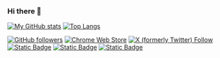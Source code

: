 ### Hi there 👋

[![My GitHub stats](https://github-readme-stats.vercel.app/api?username=jason5ng32&count_private=true&theme=aura&hide=contribs&include_all_commits=true&line_height=24.0)](https://github.com/anuraghazra/github-readme-stats) [![Top Langs](https://github-readme-stats.vercel.app/api/top-langs/?username=jason5ng32&theme=aura&layout=compact&card_width=360)](https://github.com/anuraghazra/github-readme-stats)

[![GitHub followers](https://img.shields.io/github/followers/jason5ng32)](https://github.com/jason5ng32)
[![Chrome Web Store](https://img.shields.io/chrome-web-store/rating/lgdipcalomggcjkohjhkhkbcpgladnoe)](https://chromewebstore.google.com/detail/macify-macos-screensaver/lgdipcalomggcjkohjhkhkbcpgladnoe)
[![X (formerly Twitter) Follow](https://img.shields.io/twitter/follow/jason5ng32)](https://x.com/jason5ng32)
[![Static Badge](https://img.shields.io/badge/Jason%20Ng-blue?logo=wikipedia)](https://zh.wikipedia.org/wiki/%E4%BC%8D%E5%98%89%E8%B4%A4)
[![Static Badge](https://img.shields.io/badge/%E5%8F%AF%E8%83%BD%E5%90%A7-blue?logo=wordpress)](https://kenengba.com)
[![Static Badge](https://img.shields.io/badge/Jason%20Ng-blue?logo=linkedin)](https://www.linkedin.com/in/jason5ng32/)


